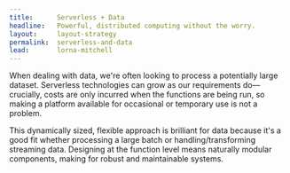 ```yaml
---
title:      Serverless + Data
headline:   Powerful, distributed computing without the worry.
layout:     layout-strategy
permalink:  serverless-and-data
lead:       lorna-mitchell
---
```


When dealing with data, we're often looking to process a potentially large dataset. Serverless technologies can grow as our requirements do&mdash;crucially, costs are only incurred when the functions are being run, so making a platform available for occasional or temporary use is not a problem.

This dynamically sized, flexible approach is brilliant for data because it's a good fit whether processing a large batch or handling/transforming streaming data. Designing at the function level means naturally modular components, making for robust and maintainable systems.

